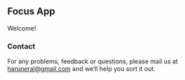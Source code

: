 ## Focus App

Welcome!

### Contact

For any problems, feedback or questions, please mail us at haruneral@gmail.com
and we’ll help you sort it out.

